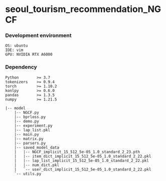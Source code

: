 # seoul_tourism_recommendation_NGCF

### Development environment
    OS: ubuntu
    IDE: vim
    GPU: NVIDIA RTX A6000

### Dependency
    Python        >= 3.7
    tokenizers    >= 0.9.4
    torch         >= 1.10.2
    konlpy        >= 0.6.0
    pandas        >= 1.3.5
    numpy         >= 1.21.5

>
    |-- model
        |-- NGCF.py
        |-- bprloss.py
        |-- demo.py
        |-- experiment.py
        |-- lap_list.pkl
        |-- main.py
        |-- matrix.py
        |-- parsers.py
        |-- saved_model_data
        |   |-- NGCF_implicit_15_512_5e-05_1.0_standard_2_23.pth
        |   |-- item_dict_implicit_15_512_5e-05_1.0_standard_2_22.pkl
        |   |-- lap_list_implicit_15_512_5e-05_1.0_standard_2_22.pkl
        |   |-- num_dict.pkl
        |   `-- user_dict_implicit_15_512_5e-05_1.0_standard_2_22.pkl
        `-- utils.py

